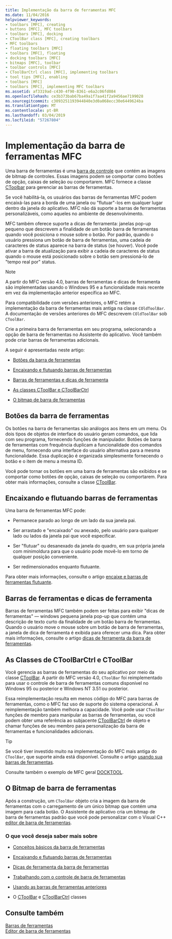 ```yaml
---
title: Implementação da barra de ferramentas MFC
ms.date: 11/04/2016
helpviewer_keywords:
- toolbars [MFC], creating
- buttons [MFC], MFC toolbars
- toolbars [MFC], docking
- CToolBar class [MFC], creating toolbars
- MFC toolbars
- floating toolbars [MFC]
- toolbars [MFC], floating
- docking toolbars [MFC]
- bitmaps [MFC], toolbar
- toolbar controls [MFC]
- CToolBarCtrl class [MFC], implementing toolbars
- tool tips [MFC], enabling
- toolbars [MFC]
- toolbars [MFC], implementing MFC toolbars
ms.assetid: af3319ad-c430-4f90-8361-e6a2c06fd084
ms.openlocfilehash: ce3b373bab67ba49a1f7aa41f2a9456ae7199028
ms.sourcegitcommit: c3093251193944840e3d0a068ecc30e6449624ba
ms.translationtype: MT
ms.contentlocale: pt-BR
ms.lasthandoff: 03/04/2019
ms.locfileid: "57267804"
---
```

# <a name="mfc-toolbar-implementation"></a>Implementação da barra de ferramentas MFC

Uma barra de ferramentas é uma [barra de controle](../mfc/control-bars.md) que contém as imagens de bitmap de controles. Essas imagens podem se comportar como botões de opção, caixas de seleção ou comportarem. MFC fornece a classe [CToolbar](../mfc/reference/ctoolbar-class.md) para gerenciar as barras de ferramentas.

Se você habilitá-la, os usuários das barras de ferramentas MFC podem encaixá-las para a borda de uma janela ou "flutuar"-los em qualquer lugar dentro da janela do aplicativo. MFC não dá suporte a barras de ferramentas personalizáveis, como aqueles no ambiente de desenvolvimento.

MFC também oferece suporte a dicas de ferramenta: janelas pop-up pequeno que descrevem a finalidade de um botão barra de ferramentas quando você posiciona o mouse sobre o botão. Por padrão, quando o usuário pressiona um botão de barra de ferramentas, uma cadeia de caracteres de status aparece na barra de status (se houver). Você pode ativar a barra de atualização para exibir a cadeia de caracteres de status quando o mouse está posicionado sobre o botão sem pressioná-lo de "tempo real por" status.

> [!NOTE]
>  A partir do MFC versão 4.0, barras de ferramentas e dicas de ferramenta são implementadas usando o Windows 95 e a funcionalidade mais recente em vez da implementação anterior específica ao MFC.

Para compatibilidade com versões anteriores, o MFC retém a implementação da barra de ferramentas mais antiga na classe `COldToolBar`. A documentação de versões anteriores do MFC descrevem `COldToolBar` sob `CToolBar`.

Crie a primeira barra de ferramentas em seu programa, selecionando a opção de barra de ferramentas no Assistente do aplicativo. Você também pode criar barras de ferramentas adicionais.

A seguir é apresentadas neste artigo:

- [Botões da barra de ferramentas](#_core_toolbar_buttons)

- [Encaixando e flutuando barras de ferramentas](#_core_docking_and_floating_toolbars)

- [Barras de ferramentas e dicas de ferramenta](#_core_toolbars_and_tool_tips)

- [As classes CToolBar e CToolBarCtrl](#_core_the_ctoolbar_and_ctoolbarctrl_classes)

- [O bitmap de barra de ferramentas](#_core_the_toolbar_bitmap)

##  <a name="_core_toolbar_buttons"></a> Botões da barra de ferramentas

Os botões na barra de ferramentas são análogos aos itens em um menu. Os dois tipos de objetos de interface do usuário geram comandos, que lida com seu programa, fornecendo funções de manipulador. Botões de barra de ferramentas com frequência duplicam a funcionalidade dos comandos de menu, fornecendo uma interface do usuário alternativa para a mesma funcionalidade. Essa duplicação é organizada simplesmente fornecendo o botão e o item de menu a mesma ID.

Você pode tornar os botões em uma barra de ferramentas são exibidos e se comportar como botões de opção, caixas de seleção ou comportarem. Para obter mais informações, consulte a classe [CToolBar](../mfc/reference/ctoolbar-class.md).

##  <a name="_core_docking_and_floating_toolbars"></a> Encaixando e flutuando barras de ferramentas

Uma barra de ferramentas MFC pode:

- Permanece parado ao longo de um lado da sua janela pai.

- Ser arrastado e "encaixado" ou anexado, pelo usuário para qualquer lado ou lados da janela pai que você especificar.

- Ser "flutuar" ou desanexado da janela do quadro, em sua própria janela com minimoldura para que o usuário pode movê-lo em torno de qualquer posição conveniente.

- Ser redimensionados enquanto flutuante.

Para obter mais informações, consulte o artigo [encaixe e barras de ferramentas flutuante](../mfc/docking-and-floating-toolbars.md).

##  <a name="_core_toolbars_and_tool_tips"></a> Barras de ferramentas e dicas de ferramenta

Barras de ferramentas MFC também podem ser feitas para exibir "dicas de ferramentas" — windows pequena janela pop-up que contém uma descrição de texto curto da finalidade de um botão barra de ferramentas. Quando o usuário move o mouse sobre um botão de barra de ferramentas, a janela de dica de ferramenta é exibida para oferecer uma dica. Para obter mais informações, consulte o artigo [dicas de ferramenta da barra de ferramentas](../mfc/toolbar-tool-tips.md).

##  <a name="_core_the_ctoolbar_and_ctoolbarctrl_classes"></a> As Classes de CToolBarCtrl e CToolBar

Você gerencia as barras de ferramentas do seu aplicativo por meio da classe [CToolBar](../mfc/reference/ctoolbar-class.md). A partir do MFC versão 4.0, `CToolBar` foi reimplementado para usar o controle de barra de ferramentas comuns disponível no Windows 95 ou posterior e Windows NT 3.51 ou posterior.

Essa reimplementação resulta em menos código do MFC para barras de ferramentas, como o MFC faz uso de suporte do sistema operacional. A reimplementação também melhora a capacidade. Você pode usar `CToolBar` funções de membro para manipular as barras de ferramentas, ou você podem obter uma referência ao subjacente [CToolBarCtrl](../mfc/reference/ctoolbarctrl-class.md) de objeto e chamar funções de seu membro para personalização da barra de ferramentas e funcionalidades adicionais.

> [!TIP]
>  Se você tiver investido muito na implementação do MFC mais antiga do `CToolBar`, que suporte ainda está disponível. Consulte o artigo [usando sua barras de ferramentas](../mfc/using-your-old-toolbars.md).

Consulte também o exemplo de MFC geral [DOCKTOOL](../visual-cpp-samples.md).

##  <a name="_core_the_toolbar_bitmap"></a> O Bitmap de barra de ferramentas

Após a construção, um `CToolBar` objeto cria a imagem da barra de ferramentas com o carregamento de um único bitmap que contém uma imagem para cada botão. O Assistente de aplicativo cria um bitmap de barra de ferramentas padrão que você pode personalizar com o Visual C++ [editor de barra de ferramentas](../windows/toolbar-editor.md).

### <a name="what-do-you-want-to-know-more-about"></a>O que você deseja saber mais sobre

- [Conceitos básicos da barra de ferramentas](../mfc/toolbar-fundamentals.md)

- [Encaixando e flutuando barras de ferramentas](../mfc/docking-and-floating-toolbars.md)

- [Dicas de ferramenta da barra de ferramentas](../mfc/toolbar-tool-tips.md)

- [Trabalhando com o controle de barra de ferramentas](../mfc/working-with-the-toolbar-control.md)

- [Usando as barras de ferramentas anteriores](../mfc/using-your-old-toolbars.md)

- O [CToolBar](../mfc/reference/ctoolbar-class.md) e [CToolBarCtrl](../mfc/reference/ctoolbarctrl-class.md) classes

## <a name="see-also"></a>Consulte também

[Barras de ferramentas](../mfc/toolbars.md)<br/>
[Editor de barra de ferramentas](../windows/toolbar-editor.md)
